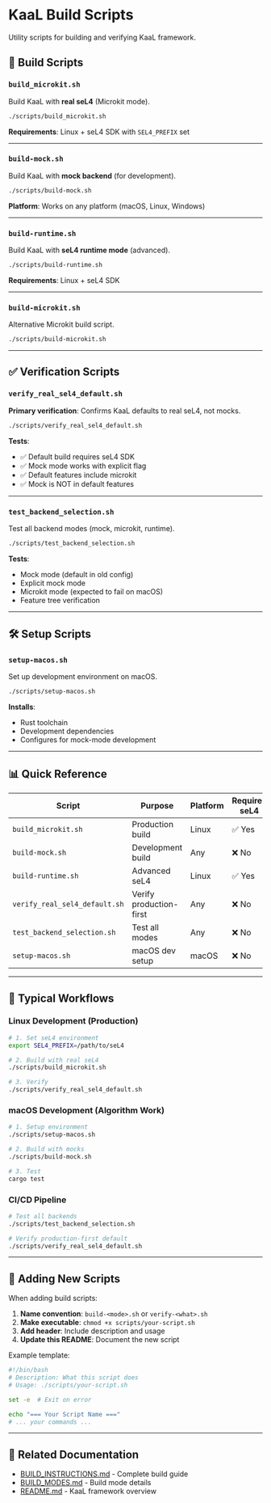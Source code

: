 # KaaL Build Scripts

Utility scripts for building and verifying KaaL framework.

## 🔨 Build Scripts

### `build_microkit.sh`
Build KaaL with **real seL4** (Microkit mode).

```bash
./scripts/build_microkit.sh
```

**Requirements**: Linux + seL4 SDK with `SEL4_PREFIX` set

---

### `build-mock.sh`
Build KaaL with **mock backend** (for development).

```bash
./scripts/build-mock.sh
```

**Platform**: Works on any platform (macOS, Linux, Windows)

---

### `build-runtime.sh`
Build KaaL with **seL4 runtime mode** (advanced).

```bash
./scripts/build-runtime.sh
```

**Requirements**: Linux + seL4 SDK

---

### `build-microkit.sh`
Alternative Microkit build script.

```bash
./scripts/build-microkit.sh
```

---

## ✅ Verification Scripts

### `verify_real_sel4_default.sh`
**Primary verification**: Confirms KaaL defaults to real seL4, not mocks.

```bash
./scripts/verify_real_sel4_default.sh
```

**Tests**:
- ✅ Default build requires seL4 SDK
- ✅ Mock mode works with explicit flag
- ✅ Default features include microkit
- ✅ Mock is NOT in default features

---

### `test_backend_selection.sh`
Test all backend modes (mock, microkit, runtime).

```bash
./scripts/test_backend_selection.sh
```

**Tests**:
- Mock mode (default in old config)
- Explicit mock mode
- Microkit mode (expected to fail on macOS)
- Feature tree verification

---

## 🛠️ Setup Scripts

### `setup-macos.sh`
Set up development environment on macOS.

```bash
./scripts/setup-macos.sh
```

**Installs**:
- Rust toolchain
- Development dependencies
- Configures for mock-mode development

---

## 📊 Quick Reference

| Script | Purpose | Platform | Requires seL4 |
|--------|---------|----------|---------------|
| `build_microkit.sh` | Production build | Linux | ✅ Yes |
| `build-mock.sh` | Development build | Any | ❌ No |
| `build-runtime.sh` | Advanced seL4 | Linux | ✅ Yes |
| `verify_real_sel4_default.sh` | Verify production-first | Any | ❌ No |
| `test_backend_selection.sh` | Test all modes | Any | ❌ No |
| `setup-macos.sh` | macOS dev setup | macOS | ❌ No |

---

## 🚀 Typical Workflows

### Linux Development (Production)
```bash
# 1. Set seL4 environment
export SEL4_PREFIX=/path/to/seL4

# 2. Build with real seL4
./scripts/build_microkit.sh

# 3. Verify
./scripts/verify_real_sel4_default.sh
```

### macOS Development (Algorithm Work)
```bash
# 1. Setup environment
./scripts/setup-macos.sh

# 2. Build with mocks
./scripts/build-mock.sh

# 3. Test
cargo test
```

### CI/CD Pipeline
```bash
# Test all backends
./scripts/test_backend_selection.sh

# Verify production-first default
./scripts/verify_real_sel4_default.sh
```

---

## 📝 Adding New Scripts

When adding build scripts:

1. **Name convention**: `build-<mode>.sh` or `verify-<what>.sh`
2. **Make executable**: `chmod +x scripts/your-script.sh`
3. **Add header**: Include description and usage
4. **Update this README**: Document the new script

Example template:
```bash
#!/bin/bash
# Description: What this script does
# Usage: ./scripts/your-script.sh

set -e  # Exit on error

echo "=== Your Script Name ==="
# ... your commands ...
```

---

## 🔗 Related Documentation

- [BUILD_INSTRUCTIONS.md](../BUILD_INSTRUCTIONS.md) - Complete build guide
- [BUILD_MODES.md](../docs/BUILD_MODES.md) - Build mode details
- [README.md](../README.md) - KaaL framework overview
